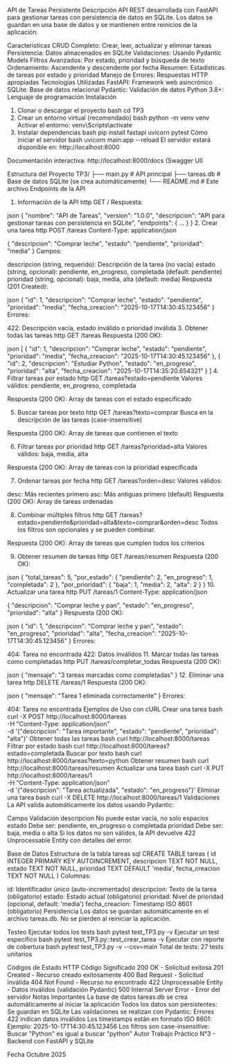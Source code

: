 API de Tareas Persistente
Descripción
API REST desarrollada con FastAPI para gestionar tareas con persistencia de datos en SQLite. Los datos se guardan en una base de datos y se mantienen entre reinicios de la aplicación.

Características
CRUD Completo: Crear, leer, actualizar y eliminar tareas
Persistencia: Datos almacenados en SQLite
Validaciones: Usando Pydantic Models
Filtros Avanzados: Por estado, prioridad y búsqueda de texto
Ordenamiento: Ascendente y descendente por fecha
Resumen: Estadísticas de tareas por estado y prioridad
Manejo de Errores: Respuestas HTTP apropiadas
Tecnologías Utilizadas
FastAPI: Framework web asincrónico
SQLite: Base de datos relacional
Pydantic: Validación de datos
Python 3.8+: Lenguaje de programación
Instalación
1. Clonar o descargar el proyecto
bash
cd TP3
2. Crear un entorno virtual (recomendado)
bash
python -m venv venv
Activar el entorno:
venv\Scripts\activate
3. Instalar dependencias
bash
pip install fastapi uvicorn pytest
Cómo iniciar el servidor
bash
uvicorn main:app --reload
El servidor estará disponible en: http://localhost:8000

Documentación interactiva: http://localhost:8000/docs (Swagger UI)

Estructura del Proyecto
TP3/
├── main.py              # API principal
├── tareas.db            # Base de datos SQLite (se crea automáticamente)
└── README.md            # Este archivo
Endpoints de la API
1. Información de la API
http
GET /
Respuesta:

json
{
  "nombre": "API de Tareas",
  "version": "1.0.0",
  "descripcion": "API para gestionar tareas con persistencia en SQLite",
  "endpoints": { ... }
}
2. Crear una tarea
http
POST /tareas
Content-Type: application/json

{
  "descripcion": "Comprar leche",
  "estado": "pendiente",
  "prioridad": "media"
}
Campos:

descripcion (string, requerido): Descripción de la tarea (no vacía)
estado (string, opcional): pendiente, en_progreso, completada (default: pendiente)
prioridad (string, opcional): baja, media, alta (default: media)
Respuesta (201 Created):

json
{
  "id": 1,
  "descripcion": "Comprar leche",
  "estado": "pendiente",
  "prioridad": "media",
  "fecha_creacion": "2025-10-17T14:30:45.123456"
}
Errores:

422: Descripción vacía, estado inválido o prioridad inválida
3. Obtener todas las tareas
http
GET /tareas
Respuesta (200 OK):

json
[
  {
    "id": 1,
    "descripcion": "Comprar leche",
    "estado": "pendiente",
    "prioridad": "media",
    "fecha_creacion": "2025-10-17T14:30:45.123456"
  },
  {
    "id": 2,
    "descripcion": "Estudiar Python",
    "estado": "en_progreso",
    "prioridad": "alta",
    "fecha_creacion": "2025-10-17T14:35:20.654321"
  }
]
4. Filtrar tareas por estado
http
GET /tareas?estado=pendiente
Valores válidos: pendiente, en_progreso, completada

Respuesta (200 OK): Array de tareas con el estado especificado

5. Buscar tareas por texto
http
GET /tareas?texto=comprar
Busca en la descripción de las tareas (case-insensitive)

Respuesta (200 OK): Array de tareas que contienen el texto

6. Filtrar tareas por prioridad
http
GET /tareas?prioridad=alta
Valores válidos: baja, media, alta

Respuesta (200 OK): Array de tareas con la prioridad especificada

7. Ordenar tareas por fecha
http
GET /tareas?orden=desc
Valores válidos:

desc: Más recientes primero
asc: Más antiguas primero (default)
Respuesta (200 OK): Array de tareas ordenadas

8. Combinar múltiples filtros
http
GET /tareas?estado=pendiente&prioridad=alta&texto=comprar&orden=desc
Todos los filtros son opcionales y se pueden combinar.

Respuesta (200 OK): Array de tareas que cumplen todos los criterios

9. Obtener resumen de tareas
http
GET /tareas/resumen
Respuesta (200 OK):

json
{
  "total_tareas": 5,
  "por_estado": {
    "pendiente": 2,
    "en_progreso": 1,
    "completada": 2
  },
  "por_prioridad": {
    "baja": 1,
    "media": 2,
    "alta": 2
  }
}
10. Actualizar una tarea
http
PUT /tareas/1
Content-Type: application/json

{
  "descripcion": "Comprar leche y pan",
  "estado": "en_progreso",
  "prioridad": "alta"
}
Respuesta (200 OK):

json
{
  "id": 1,
  "descripcion": "Comprar leche y pan",
  "estado": "en_progreso",
  "prioridad": "alta",
  "fecha_creacion": "2025-10-17T14:30:45.123456"
}
Errores:

404: Tarea no encontrada
422: Datos inválidos
11. Marcar todas las tareas como completadas
http
PUT /tareas/completar_todas
Respuesta (200 OK):

json
{
  "mensaje": "3 tareas marcadas como completadas"
}
12. Eliminar una tarea
http
DELETE /tareas/1
Respuesta (200 OK):

json
{
  "mensaje": "Tarea 1 eliminada correctamente"
}
Errores:

404: Tarea no encontrada
Ejemplos de Uso con cURL
Crear una tarea
bash
curl -X POST http://localhost:8000/tareas \
  -H "Content-Type: application/json" \
  -d '{"descripcion": "Tarea importante", "estado": "pendiente", "prioridad": "alta"}'
Obtener todas las tareas
bash
curl http://localhost:8000/tareas
Filtrar por estado
bash
curl http://localhost:8000/tareas?estado=completada
Buscar por texto
bash
curl http://localhost:8000/tareas?texto=python
Obtener resumen
bash
curl http://localhost:8000/tareas/resumen
Actualizar una tarea
bash
curl -X PUT http://localhost:8000/tareas/1 \
  -H "Content-Type: application/json" \
  -d '{"descripcion": "Tarea actualizada", "estado": "en_progreso"}'
Eliminar una tarea
bash
curl -X DELETE http://localhost:8000/tareas/1
Validaciones
La API valida automáticamente los datos usando Pydantic:

Campo	Validación
descripcion	No puede estar vacía, no solo espacios
estado	Debe ser: pendiente, en_progreso o completada
prioridad	Debe ser: baja, media o alta
Si los datos no son válidos, la API devuelve 422 Unprocessable Entity con detalles del error.

Base de Datos
Estructura de la tabla tareas
sql
CREATE TABLE tareas (
    id INTEGER PRIMARY KEY AUTOINCREMENT,
    descripcion TEXT NOT NULL,
    estado TEXT NOT NULL,
    prioridad TEXT DEFAULT 'media',
    fecha_creacion TEXT NOT NULL
)
Columnas:

id: Identificador único (auto-incrementado)
descripcion: Texto de la tarea (obligatorio)
estado: Estado actual (obligatorio)
prioridad: Nivel de prioridad (opcional, default: 'media')
fecha_creacion: Timestamp ISO 8601 (obligatorio)
Persistencia
Los datos se guardan automáticamente en el archivo tareas.db. No se pierden al reiniciar la aplicación.

Testeo
Ejecutar todos los tests
bash
pytest test_TP3.py -v
Ejecutar un test específico
bash
pytest test_TP3.py::test_crear_tarea -v
Ejecutar con reporte de cobertura
bash
pytest test_TP3.py -v --cov=main
Total de tests: 27 tests unitarios

Códigos de Estado HTTP
Código	Significado
200	OK - Solicitud exitosa
201	Created - Recurso creado exitosamente
400	Bad Request - Solicitud inválida
404	Not Found - Recurso no encontrado
422	Unprocessable Entity - Datos inválidos (validación Pydantic)
500	Internal Server Error - Error del servidor
Notas Importantes
La base de datos tareas.db se crea automáticamente al iniciar la aplicación
Todos los datos son persistentes: Se guardan en SQLite
Las validaciones se realizan con Pydantic: Errores 422 indican datos inválidos
Los timestamps están en formato ISO 8601: Ejemplo: 2025-10-17T14:30:45.123456
Los filtros son case-insensitive: Buscar "Python" es igual a buscar "python"
Autor
Trabajo Práctico N°3 - Backend con FastAPI y SQLite

Fecha
Octubre 2025

